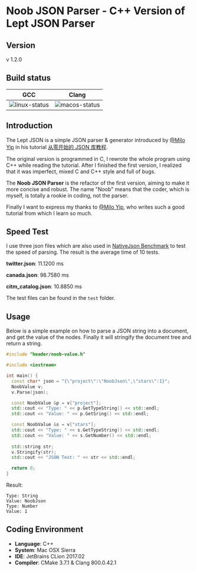# Noob JSON Parser - C++ Version of Lept JSON Parser

## Version

v 1.2.0

## Build status

| GCC             | Clang           |
| :-------------: | :-------------: |
| ![linux-status] | ![macos-status] |

[linux-status]: https://travis-ci.org/lilinsanity/Noob-Json-Parser.svg?branch=master "Travis build status"
[macos-status]: https://travis-ci.org/lilinsanity/Noob-Json-Parser.svg?branch=master "Travis build status"

## Introduction

The Lept JSON is a simple JSON parser & generator introduced by [@Milo Yip](https://github.com/miloyip) in his tutorial [从零开始的 JSON 库教程](https://zhuanlan.zhihu.com/p/22457315).

The original version is programmed in C, I rewrote the whole program using C++ while reading the tutorial. After I finished the first version, I realized that it was imperfect, mixed C and C++ style and full of bugs.

The **Noob JSON Parser** is the refactor of the first version, aiming to make it more concise and robust. The name "Noob" means that the coder, which is myself, is totally a rookie in coding, not the parser.

Finally I want to express my thanks to [@Milo Yip](https://github.com/miloyip), who writes such a good tutorial from which I learn so much.

## Speed Test

I use three json files which are also used in [NativeJson Benchmark](https://github.com/miloyip/nativejson-benchmark) to test the speed of parsing. The result is the average time of 10 tests.

**twitter.json**: 11.1200 ms

**canada.json**: 98.7580 ms

**citm_catalog.json**: 10.8850 ms

The test files can be found in the `test` folder.

## Usage

Below is a simple example on how to parse a JSON string into a document, and get the value of the nodes. Finally it will stringify the document tree and return a string.

```c++
#include "header/noob-value.h"

#include <iostream>

int main() {
  const char* json = "{\"project\":\"NoobJson\",\"stars\":1}";
  NoobValue v;
  v.Parse(json);

  const NoobValue &p = v["project"];
  std::cout << "Type: " << p.GetTypeString() << std::endl;
  std::cout << "Value: " << p.GetSring() << std::endl;

  const NoobValue &s = v["stars"];
  std::cout << "Type: " << s.GetTypeString() << std::endl;
  std::cout << "Value: " << s.GetNumber() << std::endl;
  
  std::string str;
  v.Stringify(str);
  std::cout << "JSON Text: " << str << std::endl;

  return 0;
}
```

Result:

```
Type: String
Value: NoobJson
Type: Number
Value: 1
```

## Coding Environment

* **Language**: C++
* **System**: Mac OSX Sierra
* **IDE**: JetBrains CLion 2017.02
* **Compiler**: CMake 3.7.1 & Clang 800.0.42.1
